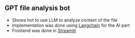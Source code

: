 ## GPT file analysis bot

- Shows hot to use LLM to analyze context of the file
- Implementation was done using [Langchain](https://python.langchain.com/docs/get_started/introduction.html) for the AI part
- Frontend was done in [Streamlit](https://streamlit.io)